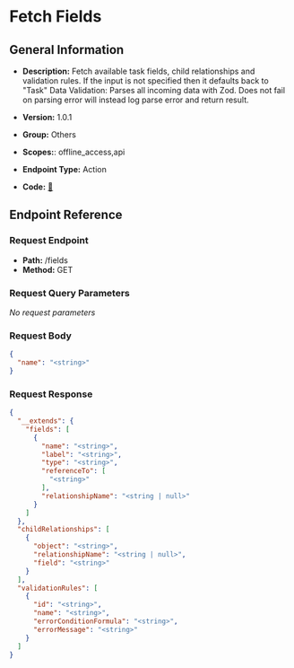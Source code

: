 # Fetch Fields

## General Information

- **Description:** Fetch available task fields, child relationships and validation rules. If the input is not specified then it defaults back to "Task"
Data Validation: Parses all incoming data with Zod. Does not fail on parsing error will instead log parse error and return result.

- **Version:** 1.0.1
- **Group:** Others
- **Scopes:**: offline_access,api
- **Endpoint Type:** Action
- **Code:** [🔗](https://github.com/NangoHQ/integration-templates/tree/main/integrations/salesforce-sandbox/actions/fetch-fields.ts)

## Endpoint Reference

### Request Endpoint

- **Path:** /fields
- **Method:** GET

### Request Query Parameters

_No request parameters_

### Request Body

```json
{
  "name": "<string>"
}
```

### Request Response

```json
{
  "__extends": {
    "fields": [
      {
        "name": "<string>",
        "label": "<string>",
        "type": "<string>",
        "referenceTo": [
          "<string>"
        ],
        "relationshipName": "<string | null>"
      }
    ]
  },
  "childRelationships": [
    {
      "object": "<string>",
      "relationshipName": "<string | null>",
      "field": "<string>"
    }
  ],
  "validationRules": [
    {
      "id": "<string>",
      "name": "<string>",
      "errorConditionFormula": "<string>",
      "errorMessage": "<string>"
    }
  ]
}
```
